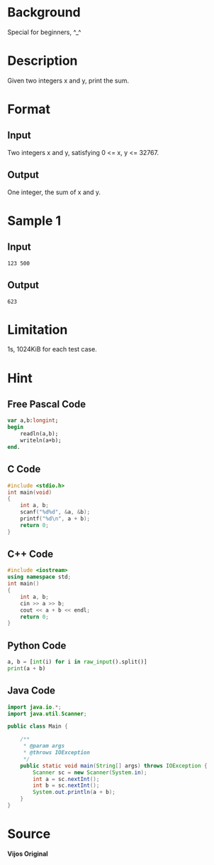# Background
Special for beginners, ^_^

# Description
Given two integers x and y, print the sum.

# Format

## Input
Two integers x and y, satisfying 0 <= x, y <= 32767.

## Output
One integer, the sum of x and y.

# Sample 1

## Input
```
123 500
```

## Output
```
623
```

# Limitation
1s, 1024KiB for each test case.

# Hint

## Free Pascal Code

```pascal
var a,b:longint;
begin
    readln(a,b);
    writeln(a+b);
end.
```

## C Code

```c
#include <stdio.h>
int main(void)
{
    int a, b;
    scanf("%d%d", &a, &b);
    printf("%d\n", a + b);
    return 0;
}
```

## C++ Code

```cpp
#include <iostream>
using namespace std;
int main()
{
    int a, b;
    cin >> a >> b;
    cout << a + b << endl;
    return 0;
}
```

## Python Code

```python
a, b = [int(i) for i in raw_input().split()]
print(a + b)
```

## Java Code

```java
import java.io.*;
import java.util.Scanner;

public class Main {

    /**
     * @param args
     * @throws IOException 
     */
    public static void main(String[] args) throws IOException {
        Scanner sc = new Scanner(System.in);
        int a = sc.nextInt();
        int b = sc.nextInt();
        System.out.println(a + b);
    }
}
```

# Source

**Vijos Original**
